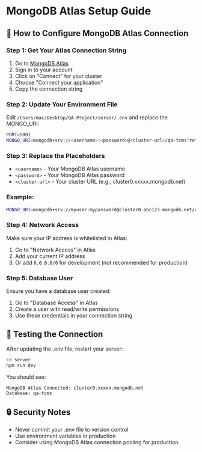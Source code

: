 # MongoDB Atlas Setup Guide

## 🔧 How to Configure MongoDB Atlas Connection

### Step 1: Get Your Atlas Connection String

1. Go to [MongoDB Atlas](https://cloud.mongodb.com/)
2. Sign in to your account
3. Click on "Connect" for your cluster
4. Choose "Connect your application"
5. Copy the connection string

### Step 2: Update Your Environment File

Edit `/Users/mac/Desktop/QA-Project/server/.env` and replace the MONGO_URI:

```bash
PORT=5001
MONGO_URI=mongodb+srv://<username>:<password>@<cluster-url>/qa-tcms?retryWrites=true&w=majority
```

### Step 3: Replace the Placeholders

- `<username>` - Your MongoDB Atlas username
- `<password>` - Your MongoDB Atlas password
- `<cluster-url>` - Your cluster URL (e.g., cluster0.xxxxx.mongodb.net)

### Example:
```bash
MONGO_URI=mongodb+srv://myuser:mypassword@cluster0.abc123.mongodb.net/qa-tcms?retryWrites=true&w=majority
```

### Step 4: Network Access

Make sure your IP address is whitelisted in Atlas:
1. Go to "Network Access" in Atlas
2. Add your current IP address
3. Or add `0.0.0.0/0` for development (not recommended for production)

### Step 5: Database User

Ensure you have a database user created:
1. Go to "Database Access" in Atlas
2. Create a user with read/write permissions
3. Use these credentials in your connection string

## 🚀 Testing the Connection

After updating the .env file, restart your server:

```bash
cd server
npm run dev
```

You should see:
```
MongoDB Atlas Connected: cluster0.xxxxx.mongodb.net
Database: qa-tcms
```

## 🔒 Security Notes

- Never commit your .env file to version control
- Use environment variables in production
- Consider using MongoDB Atlas connection pooling for production
